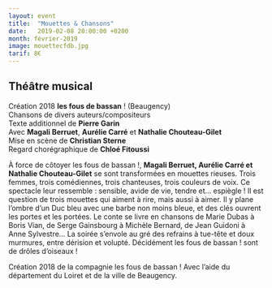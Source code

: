 ```yaml
---
layout: event
title:  "Mouettes & Chansons"
date:   2019-02-08 20:00:00 +0200
month: février-2019
image: mouettecfdb.jpg
tarif: 8€
---
```


## Théâtre musical  

Création 2018 **les fous de bassan** ! (Beaugency)  
Chansons de divers auteurs/compositeurs  
Texte additionnel de **Pierre Garin**  
Avec **Magali Berruet**, **Aurélie Carré** et **Nathalie Chouteau-Gilet**  
Mise en scène de **Christian Sterne**  
Regard chorégraphique de **Chloé Fitoussi**

À force de côtoyer les fous de bassan !, **Magali Berruet, Aurélie Carré et Nathalie Chouteau-Gilet** se sont transformées en mouettes rieuses. Trois femmes, trois comédiennes, trois chanteuses, trois couleurs de voix. Ce spectacle leur ressemble : sensible, avide de vie, tendre et… espiègle ! Il est question de trois mouettes qui aiment à rire, mais aussi à aimer. Il y plane l’ombre d’un Duc bleu avec une barbe non moins bleue, et des clés ouvrent les portes et les portées. Le conte se livre en chansons de Marie Dubas à Boris Vian, de Serge Gainsbourg à Michèle Bernard, de Jean Guidoni à Anne Sylvestre… La soirée s’envole au gré des refrains à tue-tête et doux murmures, entre dérision et volupté. Décidément les fous de bassan ! sont de drôles d’oiseaux !

Création 2018 de la compagnie les fous de bassan ! Avec l’aide du département du Loiret et de la ville de Beaugency.
